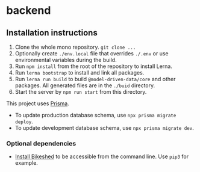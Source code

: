 backend
=======

## Installation instructions

1. Clone the whole mono repository. `git clone ...`
2. Optionally create `./env.local` file that overrides `./.env` or use environmental variables during the build.
3. Run `npm install` from the root of the repository to install Lerna.
4. Run `lerna bootstrap` to install and link all packages.
5. Run `lerna run build` to build `@model-driven-data/core` and other packages. All generated files are in the `./buid` directory.
6. Start the server by `npm run start` from this directory.

This project uses [Prisma](https://www.prisma.io/).
- To update production database schema, use `npx prisma migrate deploy`.
- To update development database schema, use `npx prisma migrate dev`.

### Optional dependencies
- [Install Bikeshed](https://tabatkins.github.io/bikeshed/#install-pyenv) to be accessible from the command line. Use `pip3` for example.
